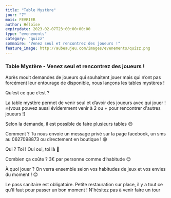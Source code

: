 ```yaml
---
title: "Table Mystère"
jour: "7"
mois: FEVRIER
author: Héloïse
expirydate: 2023-02-07T23:00:00+00:00
type: "evenements"
category: "quizz"
sommaire: "Venez seul et rencontrez des joueurs !"
feature_image: http://aubeaujeu.com/images/evenements/quizz.png
---
```

### Table Mystère - Venez seul et rencontrez des joueurs !


Après moult demandes de joueurs qui souhaitent jouer mais qui n’ont pas forcément leur entourage de disponible, nous lançons les tables mystères !

Qu’est ce que c’est ?

La table mystère permet de venir seul et d’avoir des joueurs avec qui jouer !🔥(vous pouvez aussi évidemment venir à 2 ou + pour rencontrer d'autres joueurs !)

Selon la demande, il est possible de faire plusieurs tables 😊

Comment ?
Tu nous envoie un message privé sur la page facebook, un sms au 0627098873 ou directement en boutique ! 😁

Qui ?
Toi ! Oui oui, toi là 👀

Combien ça coûte ?
3€ par personne comme d’habitude 😌

À quoi jouer ?
On verra ensemble selon vos habitudes de jeux et vos envies du moment ! 😊

Le pass sanitaire est obligatoire.
Petite restauration sur place, il y a tout ce qu'il faut pour passer un bon moment ! N'hésitez pas à venir faire un tour
